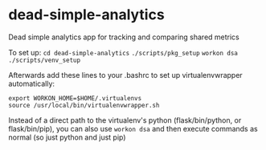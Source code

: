 # dead-simple-analytics
Dead simple analytics app for tracking and comparing shared metrics

To set up:
`cd dead-simple-analytics`
`./scripts/pkg_setup`
`workon dsa`
`./scripts/venv_setup`

Afterwards add these lines to your .bashrc to set up virtualenvwrapper automatically:
```
export WORKON_HOME=$HOME/.virtualenvs
source /usr/local/bin/virtualenvwrapper.sh
```

Instead of a direct path to the virtualenv's python (flask/bin/python, or
flask/bin/pip), you can also use `workon dsa` and then execute commands as
normal (so just python and just pip)
